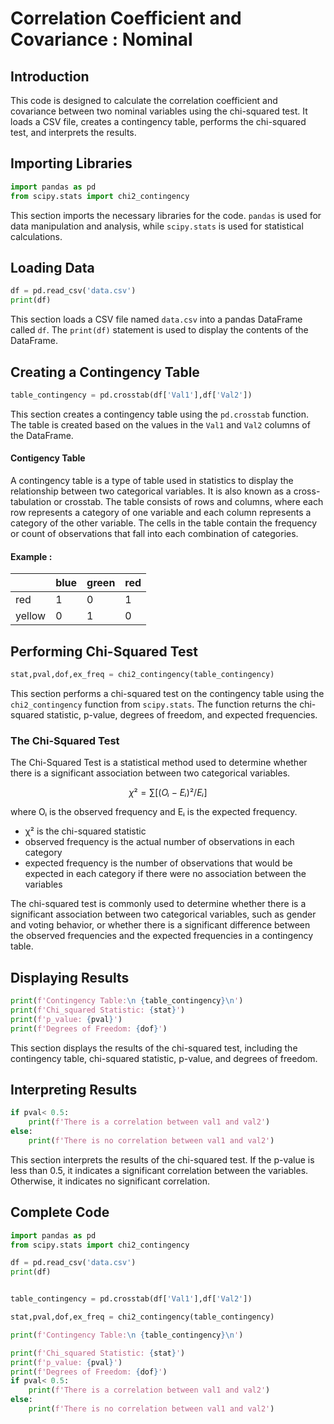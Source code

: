 Correlation Coefficient and Covariance : Nominal
==

## Introduction
This code is designed to calculate the correlation coefficient and covariance between two nominal variables using the chi-squared test. It loads a CSV file, creates a contingency table, performs the chi-squared test, and interprets the results.



## Importing Libraries
```python
import pandas as pd
from scipy.stats import chi2_contingency
```
This section imports the necessary libraries for the code. `pandas` is used for data manipulation and analysis, while `scipy.stats` is used for statistical calculations.

## Loading Data
```python
df = pd.read_csv('data.csv')
print(df)
```
This section loads a CSV file named `data.csv` into a pandas DataFrame called `df`. The `print(df)` statement is used to display the contents of the DataFrame.

## Creating a Contingency Table
```python
table_contingency = pd.crosstab(df['Val1'],df['Val2'])
```
This section creates a contingency table using the `pd.crosstab` function. The table is created based on the values in the `Val1` and `Val2` columns of the DataFrame.

#### Contigency Table
A contingency table is a type of table used in statistics to display the relationship between two categorical variables. It is also known as a cross-tabulation or crosstab. The table consists of rows and columns, where each row represents a category of one variable and each column represents a category of the other variable. The cells in the table contain the frequency or count of observations that fall into each combination of categories.

#### Example :

|       | blue | green | red  | 
|-------|------|-------|------|
| red   | 1    | 0     | 1    |
| yellow| 0    | 1     | 0    |

## Performing Chi-Squared Test
```python
stat,pval,dof,ex_freq = chi2_contingency(table_contingency)
```
This section performs a chi-squared test on the contingency table using the `chi2_contingency` function from `scipy.stats`. The function returns the chi-squared statistic, p-value, degrees of freedom, and expected frequencies.

### The Chi-Squared Test 

The Chi-Squared Test is a statistical method used to determine whether there is a significant association between two categorical variables.

```math
χ² = ∑ [(Oᵢ - Eᵢ)² / Eᵢ]
```
where Oᵢ is the observed frequency and Eᵢ is the expected frequency.

- χ² is the chi-squared statistic
- observed frequency is the actual number of observations in each category
- expected frequency is the number of observations that would be expected in each category if there were no association between the variables

The chi-squared test is commonly used to determine whether there is a significant association between two categorical variables, such as gender and voting behavior, or whether there is a significant difference between the observed frequencies and the expected frequencies in a contingency table.

## Displaying Results
```python
print(f'Contingency Table:\n {table_contingency}\n')
print(f'Chi_squared Statistic: {stat}')
print(f'p_value: {pval}')
print(f'Degrees of Freedom: {dof}')
```
This section displays the results of the chi-squared test, including the contingency table, chi-squared statistic, p-value, and degrees of freedom.

## Interpreting Results
```python
if pval< 0.5:
    print(f'There is a correlation between val1 and val2')
else:
    print(f'There is no correlation between val1 and val2')
```
This section interprets the results of the chi-squared test. If the p-value is less than 0.5, it indicates a significant correlation between the variables. Otherwise, it indicates no significant correlation.

Complete Code
--
```python
import pandas as pd
from scipy.stats import chi2_contingency

df = pd.read_csv('data.csv')
print(df)


table_contingency = pd.crosstab(df['Val1'],df['Val2'])

stat,pval,dof,ex_freq = chi2_contingency(table_contingency)

print(f'Contingency Table:\n {table_contingency}\n')

print(f'Chi_squared Statistic: {stat}')
print(f'p_value: {pval}')
print(f'Degrees of Freedom: {dof}')
if pval< 0.5:
    print(f'There is a correlation between val1 and val2')
else:
    print(f'There is no correlation between val1 and val2')
```